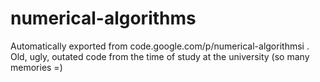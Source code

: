 # numerical-algorithms
Automatically exported from code.google.com/p/numerical-algorithmsi .
Old, ugly, outated code from the time of study at the university (so many memories =)
